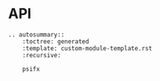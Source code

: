 # API 

```{eval-rst}
.. autosummary::
    :toctree: generated
    :template: custom-module-template.rst
    :recursive:

    psifx
```
